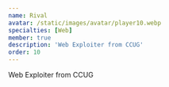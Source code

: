 ```yaml
---
name: Rival
avatar: /static/images/avatar/player10.webp
specialties: [Web]
member: true
description: 'Web Exploiter from CCUG'
order: 10
---
```


Web Exploiter from CCUG

